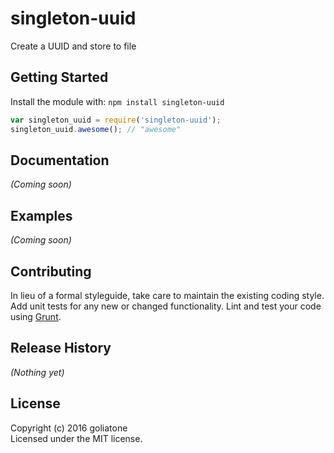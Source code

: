 # singleton-uuid

Create a UUID and store to file

## Getting Started
Install the module with: `npm install singleton-uuid`

```javascript
var singleton_uuid = require('singleton-uuid');
singleton_uuid.awesome(); // "awesome"
```

## Documentation
_(Coming soon)_

## Examples
_(Coming soon)_

## Contributing
In lieu of a formal styleguide, take care to maintain the existing coding style. Add unit tests for any new or changed functionality. Lint and test your code using [Grunt](http://gruntjs.com/).

## Release History
_(Nothing yet)_

## License
Copyright (c) 2016 goliatone  
Licensed under the MIT license.
